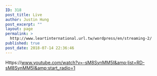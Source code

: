 ```yaml
---
ID: 318
post_title: Live
author: Justin Hung
post_excerpt: ""
layout: page
permalink: >
  http://www.leartinternational.url.tw/wordpress/en/streaming-2/
published: true
post_date: 2018-07-14 22:36:46
---
```

Https://www.youtube.com/watch?v=-sM8SynMM5I&amp;list=RD-sM8SynMM5I&amp;start_radio=1
